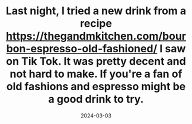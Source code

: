 ---
title: "Last night, I tried a new drink from a recipe https://thegandmkitchen.com/bourbon-espresso-old-fashioned/ I saw on Tik Tok. It was pretty decent and not hard to make. If you're a fan of old fashions and espresso might be a good drink to try."
description: "Last night, I tried a new drink from a recipe https://thegandmkitchen.com/bourbon-espresso-old-fashioned/ I saw on Tik Tok. It was pretty decent and not hard to make. If you're a fan of old fashions and espresso might be a good drink to try."
date: 2024-03-03
tags: 
  - post
  - note
categories:
  - coffee
  - life
---
